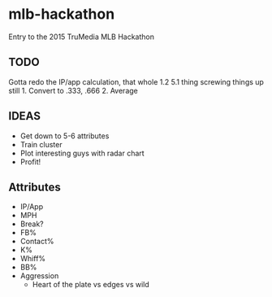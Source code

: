 # mlb-hackathon
Entry to the 2015 TruMedia MLB Hackathon

## TODO
Gotta redo the IP/app calculation, that whole 1.2 5.1 thing screwing things up still
	1. Convert to .333, .666
	2. Average

## IDEAS
- Get down to 5-6 attributes
- Train cluster
- Plot interesting guys with radar chart
- Profit!

## Attributes
- IP/App
- MPH
- Break? 
- FB%
- Contact%
- K%
- Whiff%
- BB%
- Aggression
	- Heart of the plate vs edges vs wild

